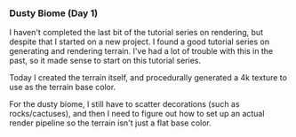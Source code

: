 ### Dusty Biome (Day 1)

I haven't completed the last bit of the tutorial series on rendering, but despite
that I started on a new project. I found a good tutorial series on generating
and rendering terrain. I've had a lot of trouble with this in the past, so it
made sense to start on this tutorial series.

Today I created the terrain itself, and procedurally generated a 4k texture to use
as the terrain base color.

For the dusty biome, I still have to scatter decorations (such as rocks/cactuses),
and then I need to figure out how to set up an actual render pipeline so the terrain
isn't just a flat base color.
